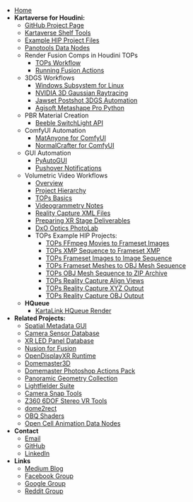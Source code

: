 <!-- docs/_sidebar.md -->
- [Home](/)
- **Kartaverse for Houdini:**
	- [GitHub Project Page](https://kartaverse.github.io/Kartaverse-for-Houdini/)
	- [Kartaverse Shelf Tools](shelf)
	- [Example HIP Project Files](examples)
	- [Panotools Data Nodes](panotools)
	- Render Fusion Comps in Houdini TOPs
		- [TOPs Workflow](fusion/tops_workflow)
		- [Running Fusion Actions](fusion/running_fusion_actions)
	- 3DGS Workflows
		- [Windows Subsystem for Linux](wsl/wsl)
		- [NVIDIA 3D Gaussian Raytracing](3dgrut/3dgrut)
		- [Jawset Postshot 3DGS Automation](postshot)
		- [Agisoft Metashape Pro Python](metashapepro)
	- PBR Material Creation
		- [Beeble SwitchLight API](beeble)
	- ComfyUI Automation
		- [MatAnyone for ComfyUI](comfyui/MatAnyone)
		- [NormalCrafter for ComfyUI](comfyui/NormalCrafter)
	- GUI Automation
		- [PyAutoGUI](pyautogui)
		- [Pushover Notifications](pushover)
	- Volumetric Video Workflows
		- [Overview](volumetric_video/overview)
		- [Project Hierarchy](volumetric_video/project_hierarchy)
		- [TOPs Basics](volumetric_video/tops_basics)
		- [Videogrammetry Notes](volumetric_video/notes)
		- [Reality Capture XML Files](volumetric_video/xml_files.md)
		- [Preparing XR Stage Deliverables](volumetric_video/preparing_xr_stage_deliverables.md)
		- [DxO Optics PhotoLab](volumetric_video/dxo_optics_photolab.md)
		- TOPs Example HIP Projects:
			- [TOPs FFmpeg Movies to Frameset Images](volumetric_video/tops_ffmpeg_movies_to_frameset_images)
			- [TOPs XMP Sequence to Frameset XMP](volumetric_video/tops_xmp_sequence_to_frameset_xmp)
			- [TOPs Frameset Images to Image Sequence](volumetric_video/tops_frameset_images_to_image_sequence.md)
			- [TOPs Frameset Meshes to OBJ Mesh Sequence](volumetric_video/tops_frameset_meshes_to_obj_mesh_sequence.md)
			- [TOPs OBJ Mesh Sequence to ZIP Archive](volumetric_video/tops_obj_mesh_sequence_to_zip_archive.md)
			- [TOPs Reality Capture Align Views](volumetric_video/tops_reality_capture_align_views.md)
			- [TOPs Reality Capture XYZ Output](volumetric_video/tops_reality_capture_xyz_output.md)
			- [TOPs Reality Capture OBJ Output](volumetric_video/tops_reality_capture_obj_output.md)
	- **HQueue**
		- [KartaLink HQueue Render](hqueue.md)
- **Related Projects:**
	- [Spatial Metadata GUI](https://github.com/Kartaverse/Spatial-Metadata)
	- [Camera Sensor Database](https://emberlightvfx.github.io/Camera-Sensor-Database/)
	- [XR LED Panel Database](https://kartaverse.github.io/XR-LED-Panel-Database/)
	- [Nusion for Fusion](https://andrewhazelden.github.io/NusionConverter/)
	- [OpenDisplayXR Runtime](https://kartaverse.github.io/OpenDisplayXR/)
	- [Domemaster3D](https://github.com/zicher3d-org/domemaster-stereo-shader)
	- [Domemaster Photoshop Actions Pack](https://github.com/AndrewHazelden/Domemaster-Photoshop-Actions-Pack)
	- [Panoramic Geometry Collection](https://github.com/AndrewHazelden/Panoramic_Geometry_Collection)
	- [Lightfielder Suite](https://github.com/AndrewHazelden/LightfielderSuite)
	- [Camera Snap Tools](https://github.com/AndrewHazelden/CameraSnap_Tools)
	- [Z360 6DOF Stereo VR Tools](https://github.com/AndrewHazelden/Z360-6DOF-Stereo-VR-Tools)
	- [dome2rect](https://github.com/AndrewHazelden/dome2rect)
	- [OBQ Shaders](https://github.com/madesjardins/Obq_Shaders/wiki/Obq_KettleUVStereoLens)
	- [Open Cell Animation Data Nodes](https://docs.google.com/document/d/1DXnF47CK7dteF7lidwek5-lwy5qB75nBQMt_2Bp0y0g/edit#heading=h.abzdtec4alet)
- **Contact**
	- [Email](mailto:andrew@andrewhazelden.com)
	- [GitHub](https://github.com/AndrewHazelden)
	- [LinkedIn](https://www.linkedin.com/in/andrewhazelden/)
- **Links**
	- [Medium Blog](https://medium.com/@andrewhazelden)
	- [Facebook Group](https://www.facebook.com/groups/kartavr)
	- [Google Group](https://groups.google.com/g/kartaverse/)
	- [Reddit Group](https://www.reddit.com/r/Kartaverse/)
